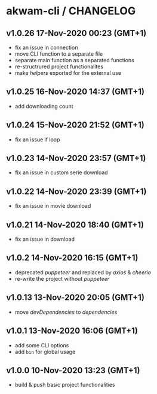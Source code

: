# akwam-cli / CHANGELOG

## v1.0.26 17-Nov-2020 00:23 (GMT+1)
- fix an issue in connection
- move CLI function to a separate file
- separate main function as a separated functions
- re-structrured project functionalites
- make *helpers* exported for the external use

## v1.0.25 16-Nov-2020 14:37 (GMT+1)
- add downloading count

## v1.0.24 15-Nov-2020 21:52 (GMT+1)
- fix an issue if loop

## v1.0.23 14-Nov-2020 23:57 (GMT+1)
- fix an issue in custom serie download

## v1.0.22 14-Nov-2020 23:39 (GMT+1)
- fix an issue in movie download

## v1.0.21 14-Nov-2020 18:40 (GMT+1)
- fix an issue in download

## v1.0.2 14-Nov-2020 16:15 (GMT+1)
- deprecated *puppeteer* and replaced by *axios* & *cheerio*
- re-write the project without *puppeteer* 

## v1.0.13 13-Nov-2020 20:05 (GMT+1)
- move *devDependencies* to *dependencies*

## v1.0.1 13-Nov-2020 16:06 (GMT+1)
- add some CLI options
- add `bin` for global usage

## v1.0.0 10-Nov-2020 13:23 (GMT+1)
- build & push basic project functionalities